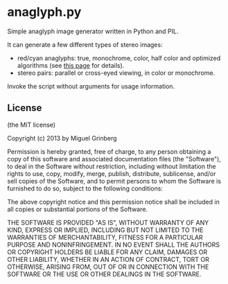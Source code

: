 anaglyph.py
===========

Simple anaglyph image generator written in Python and PIL.

It can generate a few different types of stereo images:

- red/cyan anaglyphs: true, monochrome, color, half color and optimized algorithms (see [this page](http://www.3dtv.at/knowhow/anaglyphcomparison_en.aspx) for details).
- stereo pairs: parallel or cross-eyed viewing, in color or monochrome.

Invoke the script without arguments for usage information.


License
-------

(the MIT license)

Copyright (c) 2013 by Miguel Grinberg

Permission is hereby granted, free of charge, to any person obtaining a copy
of this software and associated documentation files (the "Software"), to deal
in the Software without restriction, including without limitation the rights
to use, copy, modify, merge, publish, distribute, sublicense, and/or sell
copies of the Software, and to permit persons to whom the Software is furnished
to do so, subject to the following conditions:

The above copyright notice and this permission notice shall be included in all
copies or substantial portions of the Software.

THE SOFTWARE IS PROVIDED "AS IS", WITHOUT WARRANTY OF ANY KIND, EXPRESS OR
IMPLIED, INCLUDING BUT NOT LIMITED TO THE WARRANTIES OF MERCHANTABILITY, FITNESS
FOR A PARTICULAR PURPOSE AND NONINFRINGEMENT. IN NO EVENT SHALL THE AUTHORS OR
COPYRIGHT HOLDERS BE LIABLE FOR ANY CLAIM, DAMAGES OR OTHER LIABILITY, WHETHER IN
AN ACTION OF CONTRACT, TORT OR OTHERWISE, ARISING FROM, OUT OF OR IN CONNECTION
WITH THE SOFTWARE OR THE USE OR OTHER DEALINGS IN THE SOFTWARE.


